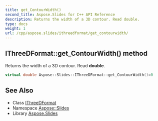 ```yaml
---
title: get_ContourWidth()
second_title: Aspose.Slides for C++ API Reference
description: Returns the width of a 3D contour. Read double.
type: docs
weight: 1
url: /cpp/aspose.slides/ithreedformat/get_contourwidth/
---
```

## IThreeDFormat::get_ContourWidth() method


Returns the width of a 3D contour. Read **double**.

```cpp
virtual double Aspose::Slides::IThreeDFormat::get_ContourWidth()=0
```

## See Also

* Class [IThreeDFormat](./)
* Namespace [Aspose::Slides](../)
* Library [Aspose.Slides](../../)